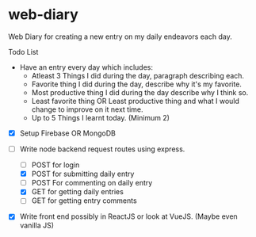 # web-diary
Web Diary for creating a new entry on my daily endeavors each day.

Todo List

- Have an entry every day which includes:
    - Atleast 3 Things I did during the day, paragraph describing each.
    - Favorite thing I did during the day, describe why it's my favorite.
    - Most productive thing I did during the day describe why I think so.
    - Least favorite thing OR Least productive thing and what I would change to improve on it next time.
    - Up to 5 Things I learnt today. (Minimum 2)





- [x] Setup Firebase OR MongoDB

- [ ] Write node backend request routes using express.
    - [ ] POST for login
    - [x] POST for submitting daily entry
    - [ ] POST For commenting on daily entry
    - [x] GET for getting daily entries
    - [ ] GET for getting entry comments

- [x] Write front end possibly in ReactJS or look at VueJS. (Maybe even vanilla JS)